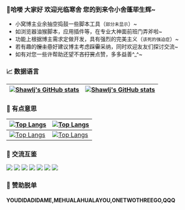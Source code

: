 
### 👋哈喽 大家好 欢迎光临寒舍 您的到来令小舍蓬荜生辉~
- 小窝博主业余抽空捣鼓一些脚本工具（`部分未显示`）~
- 如浏览器油猴脚本，应用插件等，在专业大神面前班门弄斧啦~
- 功能上根据博主需求定做开发，具有强烈的完美主义（`该死的强迫症`）~
- 若有趣的~~馊主意~~好建议博主考虑~~踩雷~~采纳，同时欢迎友友们探讨交流~
- 如有对您一些许帮助还望不吝~~打赏~~点赞，多多益善^_^~

### 📈 数据语言
| [![Shawlj's GitHub stats](https://github-readme-stats.vercel.app/api?username=shawlj&show_icons=true&theme=buefy&include_all_commits=true&hide_border=true)](https://github.com/shawlj) | [![Shawlj's GitHub stats](https://github-readme-stats.vercel.app/api/top-langs/?username=shawlj&layout=compact&langs_count=8&theme=buefy&hide_border=true&card_width=400)](https://github.com/shawlj) |
| ------------- | ------------- |

### 🎲 有点意思
| [![Top Langs](https://github-readme-stats.vercel.app/api/pin/?username=shawlj&repo=JZ_SubtitleHelper&theme=buefy&hide_border=true&card_width=50%)](https://github.com/shawlj/JZ_SubtitleHelper) | [![Top Langs](https://github-readme-stats.vercel.app/api/pin/?username=shawlj&repo=GreasyScript&theme=buefy&hide_border=true&card_width=50%)](https://github.com/shawlj/GreasyScript) |
| ------------- | ------------- |
| [![Top Langs](https://github-readme-stats.vercel.app/api/pin/?username=shawlj&repo=DOpusScript&theme=buefy&hide_border=true&card_width=50%)](https://github.com/shawlj/DOpusScript) | [![Top Langs](https://github-readme-stats.vercel.app/api/pin/?username=shawlj&repo=JasonZhang&theme=buefy&hide_border=true&card_width=50%)](https://github.com/shawlj/JasonZhang) |

### 💌 交流互鉴
[![](https://img.shields.io/static/v1?labelColor=000000&label=&message=Shawlj&color=FFFF00&style=flat&logo=github&logoColor=FFFFFF)](https://github.com/shawlj)
[![](https://img.shields.io/static/v1?label=&message=微信&color=07C160&style=flat&logo=wechat&logoColor=FFFFFF)](https://space.bilibili.com/320001004)
[![](https://img.shields.io/static/v1?label=&message=微博&color=e6162d&style=flat&logo=sinaweibo&logoWidth=100%&logoColor=FFFFFF)](https://weibo.com/shawlj)
[![](https://img.shields.io/static/v1?label=&message=知乎&color=0066ff&style=flat&logo=zhihu&logoColor=FFFFFF)](https://www.zhihu.com/people/shawlj)
[![](https://img.shields.io/static/v1?label=&message=邮箱&color=blueviolet&style=flat&logo=gmail&logoColor=FFFFFF)](shawlj@yeah.net)
[![](https://img.shields.io/static/v1?label=&message=B站&color=f45a8d&style=flat&logo=bilibili&logoColor=FFFFFF)](https://space.bilibili.com/320001004)
[![](https://img.shields.io/static/v1?labelColor=orange&label=反馈&message=5&color=orange&style=social&logo=github)](https://space.bilibili.com/320001004)

### 🍜 赞助脱单
#### YOUDIDADIDAME,MEHUALAHUALAYOU,ONETWOTHREEGO,QQQ

